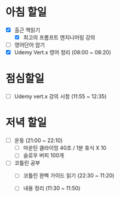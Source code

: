 # 아침 할일
- [x] 출근 책읽기
	- [x]  최고의 프롬프트 엔지니어링 강의
- [ ] 영어단어 암기
- [x] Udemy Vert.x 영어 정리 (08:00 ~ 08:20)

# 점심할일
- [ ] Udemy vert.x 강의 시청 (11:55 ~ 12:35)

# 저녁 할일
- [ ] 운동 (21:00 ~ 22:10)
	- [ ] 마운틴 클라이밍 40초 / 1분 휴식 X 10
	- [ ] 슬로우 버피 100개
- [ ] 코틀린 공부
	- [ ] 코틀린 완벽 가이드 읽기 (22:30 ~ 11:20)
	- [ ] 내용 정리 (11:30 ~ 11:50)

